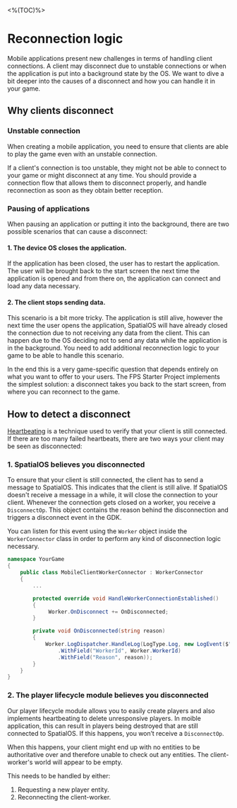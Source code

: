<%(TOC)%>

# Reconnection logic

Mobile applications present new challenges in terms of handling client connections. A client may disconnect due to unstable connections or when the application is put into a background state by the OS. We want to dive a bit deeper into the causes of a disconnect and how you can handle it in your game.

## Why clients disconnect

### Unstable connection 

When creating a mobile application, you need to ensure that clients are able to play the game even with an unstable connection.

If a client's connection is too unstable, they might not be able to connect to your game or might disconnect at any time. You should provide a connection flow that allows them to disconnect properly, and handle reconnection as soon as they obtain better reception.

### Pausing of applications

When pausing an application or putting it into the background, there are two possible scenarios that can cause a disconnect:

#### 1. The device OS closes the application.

If the application has been closed, the user has to restart the application. The user will be brought back to the start screen the next time the application is opened and from there on, the application can connect and load any data necessary.

#### 2. The client stops sending data. 

This scenario is a bit more tricky. The application is still alive, however the next time the user opens the application, SpatialOS will have already closed the connection due to not receiving any data from the client. This can happen due to the OS deciding not to send any data while the application is in the background. You need to add additional reconnection logic to your game to be able to handle this scenario. 

In the end this is a very game-specific question that depends entirely on what you want to offer to your users. The FPS Starter Project implements the simplest solution: a disconnect takes you back to the start screen, from where you can reconnect to the game.

## How to detect a disconnect

[Heartbeating]({{urlRoot}}/modules/player-lifecycle/heartbeating) is a technique used to verify that your client is still connected. If there are too many failed heartbeats, there are two ways your client may be seen as disconnected:

### 1. SpatialOS believes you disconnected

To ensure that your client is still connected, the client has to send a message to SpatialOS. This indicates that the client is still alive. If SpatialOS doesn't receive a message in a while, it will close the connection to your client. 
Whenever the connection gets closed on a worker, you receive a `DisconnectOp`. This object contains the reason behind the disconnection and triggers a disconnect event in the GDK.

You can listen for this event using the `Worker` object inside the `WorkerConnector` class in order to perform any kind of disconnection logic necessary.

```csharp
namespace YourGame
{
    public class MobileClientWorkerConnector : WorkerConnector
    {
    	...

        protected override void HandleWorkerConnectionEstablished()
        {
             Worker.OnDisconnect += OnDisconnected;
        }

        private void OnDisconnected(string reason)
        {
            Worker.LogDispatcher.HandleLog(LogType.Log, new LogEvent($"Worker disconnected")
                .WithField("WorkerId", Worker.WorkerId)
                .WithField("Reason", reason));
        }
    }
}
```

### 2. The player lifecycle module believes you disconnected 

Our player lifecycle module allows you to easily create players and also implements heartbeating to delete unresponsive players. In moible application, this can result in players being destroyed that are still connected to SpatialOS. If this happens, you won’t receive a `DisconnectOp`.

When this happens, your client might end up with no entities to be authoritative over and therefore unable to check out any entities. The client-worker's world will appear to be empty.

This needs to be handled by either: 

1. Requesting a new player entity.
1. Reconnecting the client-worker.
